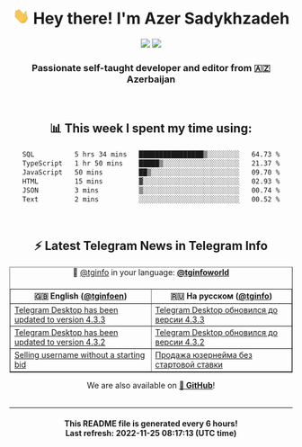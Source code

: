<div align="center">
	<div>
		<h1>
      <img src="./assets/hi.gif" width="30px"> Hey there! I'm Azer Sadykhzadeh
    </h1>
    <img height="18" src="https://komarev.com/ghpvc/?username=sadykhzadeh&label=Views&color=2081c1&style=flat-square" />
		<a href="https://wakatime.com/@Azer"> <img height="18" src="https://wakatime.com/badge/user/f80ae27a-c328-426f-a381-bc84136e2dd6.svg" /> </a>
    <h3>
      Passionate self-taught developer and editor from 🇦🇿 Azerbaijan
    </h3>
  </div>
  <br>

<h2>📊 This week I spent my time using:</h2>

<!--START_SECTION:waka-->

```text
SQL          5 hrs 34 mins   ████████████████▒░░░░░░░░   64.73 %
TypeScript   1 hr 50 mins    █████▒░░░░░░░░░░░░░░░░░░░   21.37 %
JavaScript   50 mins         ██▒░░░░░░░░░░░░░░░░░░░░░░   09.70 %
HTML         15 mins         ▓░░░░░░░░░░░░░░░░░░░░░░░░   02.93 %
JSON         3 mins          ▒░░░░░░░░░░░░░░░░░░░░░░░░   00.74 %
Text         2 mins          ░░░░░░░░░░░░░░░░░░░░░░░░░   00.52 %
```

<!--END_SECTION:waka-->

<br>

<h2>⚡️ Latest Telegram News in Telegram Info</h2>
  <table border>
		<tr>
			<th width="50%">🇬🇧 English (<a href="https://t.me/tginfoen">@tginfoen</a>)</th>
			<th>🇷🇺 На русском (<a href="https://t.me/tginfo">@tginfo</a>)</th>
		</tr>
		<caption>🚩 <a href="https://t.me/tginfo">@tginfo</a> in your language: <a href="https://t.me/tginfoworld"><b>@tginfoworld</b></a><caption/>
  <tr><td><a href="https://t.me/tginfoen/1539">Telegram Desktop has been updated to version 4.3.3</a></td>
    <td><a href="https://t.me/tginfo/3502">Telegram Desktop обновился до версии 4.3.3</a></td></tr><tr><td><a href="https://t.me/tginfoen/1538">Telegram Desktop has been updated to version 4.3.2</a></td>
    <td><a href="https://t.me/tginfo/3501">Telegram Desktop обновился до версии 4.3.2</a></td></tr><tr><td><a href="https://t.me/tginfoen/1537">Selling username without a starting bid</a></td>
    <td><a href="https://t.me/tginfo/3500">Продажа юзернейма без стартовой ставки</a></td></tr>
</table>
We are also available on <a href="https://github.com/tginfo"><b>🐙 GitHub</b></a>!
</div>

<br>
<hr>
<h4 align="center">This README file is generated <b>every 6 hours</b>!</br>Last refresh: <b>2022-11-25 08:17:13 (UTC time)</b></h4>
